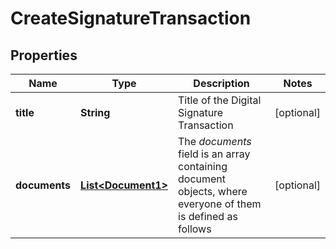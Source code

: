 

# CreateSignatureTransaction

## Properties

Name | Type | Description | Notes
------------ | ------------- | ------------- | -------------
**title** | **String** | Title of the Digital Signature Transaction |  [optional]
**documents** | [**List&lt;Document1&gt;**](Document1.md) | The _documents_ field is an array containing document objects, where everyone of them is defined as follows  |  [optional]



